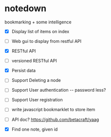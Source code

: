 # notedown
bookmarking + some intelligence

 - [x] Display list of items on index
 - [ ] Web gui to display from restful API
 - [x] RESTful API
 - [ ] versioned RESTful API
 - [x] Persist data
 - [ ] Support Deleting a node
 - [ ] Support User authentication -- password less?
 - [ ] Support User registration
 - [ ] write javascript bookmarklet to store item 
 - [ ] API doc? https://github.com/betacraft/yaag
 - [x] Find one note, given id
 
